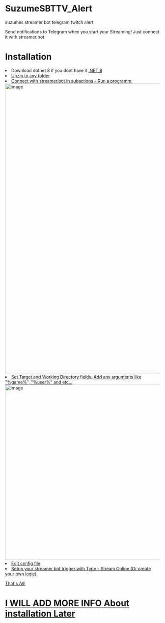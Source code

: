 # SuzumeSBTTV_Alert
suzumes streamer bot telegram twitch alert

Send notifications to Telegram when you start your Streaming! Just connect it with streamer.bot 

<h1>Installation</h1>
<li>Download dotnet 8 if you dont have it <a href="https://dotnet.microsoft.com/en-us/download/dotnet/8.0">.NET 8</href></li>
<li>Unzip to any folder</li>
<li>Connect with streamer.bot in subactions - Run a programm: <img width="1083" height="943" alt="image" src="https://github.com/user-attachments/assets/f73e46da-e5df-4984-a40b-027848e68ee8" />
</li>
<li>Set Target and Working Directory fields. Add any arguments like "%game%", "%user%" and etc... <img width="594" height="570" alt="image" src="https://github.com/user-attachments/assets/465389f2-73d5-4b5e-80e6-fd6f4144209f" /></li>
<li>Edit config file </li>
<li>Setup your streamer bot trigger with Type - Stream Online (Or create your own logic)</li>

That's All!

<h1>I WILL ADD MORE INFO About installation Later</h1>
